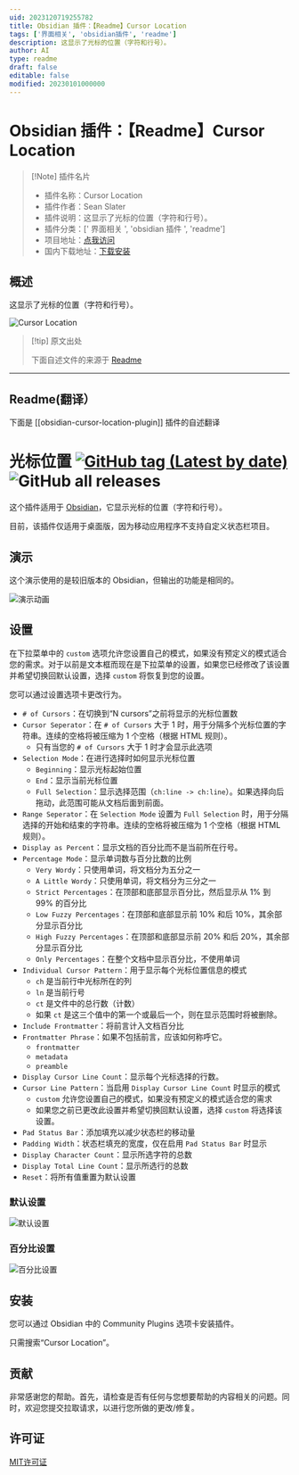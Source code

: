 ```yaml
---
uid: 2023120719255782
title: Obsidian 插件：【Readme】Cursor Location
tags: ['界面相关', 'obsidian插件', 'readme']
description: 这显示了光标的位置（字符和行号）。
author: AI
type: readme
draft: false
editable: false
modified: 20230101000000
---
```


# Obsidian 插件：【Readme】Cursor Location

> [!Note] 插件名片
> - 插件名称：Cursor Location
> - 插件作者：Sean Slater
> - 插件说明：这显示了光标的位置（字符和行号）。
> - 插件分类：[' 界面相关 ', 'obsidian 插件 ', 'readme']
> - 项目地址：[点我访问](https://github.com/spslater/obsidian-cursor-location-plugin)
> - 国内下载地址：[下载安装](https://pkmer.cn/products/plugin/pluginMarket/?obsidian-cursor-location-plugin)

## 概述

这显示了光标的位置（字符和行号）。

![Cursor Location](https://cdn.pkmer.cn/covers/obsidian-cursor-location-plugin.gif)

> [!tip] 原文出处
>
>下面自述文件的来源于 [Readme](https://ghproxy.net/https://raw.githubusercontent.com/spslater/obsidian-cursor-location-plugin/master/README.md)
>

---

## Readme(翻译）

下面是 [[obsidian-cursor-location-plugin]] 插件的自述翻译

# 光标位置 [![GitHub tag (Latest by date)](https://img.shields.io/github/v/tag/spslater/obsidian-cursor-location-plugin)](https://github.com/spslater/obsidian-cursor-location-plugin/releases) ![GitHub all releases](https://img.shields.io/github/downloads/spslater/obsidian-cursor-location-plugin/total)

这个插件适用于 [Obsidian](https://obsidian.md/)，它显示光标的位置（字符和行号）。

目前，该插件仅适用于桌面版，因为移动应用程序不支持自定义状态栏项目。

## 演示

这个演示使用的是较旧版本的 Obsidian，但输出的功能是相同的。

![演示动画](https://cdn.pkmer.cn/covers/obsidian-cursor-location-plugin_2_0.gif)

## 设置

在下拉菜单中的 `custom` 选项允许您设置自己的模式，如果没有预定义的模式适合您的需求。对于以前是文本框而现在是下拉菜单的设置，如果您已经修改了该设置并希望切换回默认设置，选择 `custom` 将恢复到您的设置。

您可以通过设置选项卡更改行为。

- `# of Cursors`：在切换到“N cursors”之前将显示的光标位置数
- `Cursor Seperator`：在 `# of Cursors` 大于 1 时，用于分隔多个光标位置的字符串。连续的空格将被压缩为 1 个空格（根据 HTML 规则）。
  - 只有当您的 `# of Cursors` 大于 1 时才会显示此选项
- `Selection Mode`：在进行选择时如何显示光标位置
  - `Beginning`：显示光标起始位置
  - `End`：显示当前光标位置
  - `Full Selection`：显示选择范围（`ch:line -> ch:line`）。如果选择向后拖动，此范围可能从文档后面到前面。
- `Range Seperator`：在 `Selection Mode` 设置为 `Full Selection` 时，用于分隔选择的开始和结束的字符串。连续的空格将被压缩为 1 个空格（根据 HTML 规则）。
- `Display as Percent`：显示文档的百分比而不是当前所在行号。
- `Percentage Mode`：显示单词数与百分比数的比例
  - `Very Wordy`：只使用单词，将文档分为五分之一
  - `A Little Wordy`：只使用单词，将文档分为三分之一
  - `Strict Percentages`：在顶部和底部显示百分比，然后显示从 1% 到 99% 的百分比
  - `Low Fuzzy Percentages`：在顶部和底部显示前 10% 和后 10%，其余部分显示百分比
  - `High Fuzzy Percentages`：在顶部和底部显示前 20% 和后 20%，其余部分显示百分比
  - `Only Percentages`：在整个文档中显示百分比，不使用单词
- `Individual Cursor Pattern`：用于显示每个光标位置信息的模式
  - `ch` 是当前行中光标所在的列
  - `ln` 是当前行号
  - `ct` 是文件中的总行数（计数）
  - 如果 `ct` 是这三个值中的第一个或最后一个，则在显示范围时将被删除。
- `Include Frontmatter`：将前言计入文档百分比
- `Frontmatter Phrase`：如果不包括前言，应该如何称呼它。
  - `frontmatter`
  - `metadata`
  - `preamble`
- `Display Cursor Line Count`：显示每个光标选择的行数。
- `Cursor Line Pattern`：当启用 `Display Cursor Line Count` 时显示的模式
  - `custom` 允许您设置自己的模式，如果没有预定义的模式适合您的需求
  - 如果您之前已更改此设置并希望切换回默认设置，选择 `custom` 将选择该设置。
- `Pad Status Bar`：添加填充以减少状态栏的移动量
- `Padding Width`：状态栏填充的宽度，仅在启用 `Pad Status Bar` 时显示
- `Display Character Count`：显示所选字符的总数
- `Display Total Line Count`：显示所选行的总数
- `Reset`：将所有值重置为默认设置

### 默认设置

![默认设置](https://cdn.pkmer.cn/covers/obsidian-cursor-location-plugin_2_1.png!pkmer)

### 百分比设置

![百分比设置](https://cdn.pkmer.cn/covers/obsidian-cursor-location-plugin_2_2.png!pkmer)

## 安装

您可以通过 Obsidian 中的 Community Plugins 选项卡安装插件。

只需搜索“Cursor Location”。

## 贡献

非常感谢您的帮助。首先，请检查是否有任何与您想要帮助的内容相关的问题。同时，欢迎您提交拉取请求，以进行您所做的更改/修复。

## 许可证

[MIT许可证](https://opensource.org/licenses/MIT)
